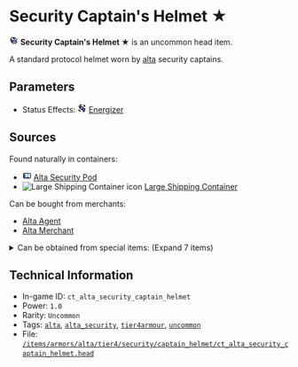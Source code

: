 # Security Captain's Helmet ★

<img src="https://raw.githubusercontent.com/Ceterai/Enternia/main/items/armors/alta/tier4/security/captain_helmet/icon.png" alt="Security Captain's Helmet ★ icon" loading="lazy" height="16px" width="auto" /> **Security Captain's Helmet ★** is an uncommon head item.

A standard protocol helmet worn by [alta](https://ceterai.github.io/MyEnternia/Wiki/Tags/Alta) security captains.

## Parameters

- Status Effects: <img src="https://raw.githubusercontent.com/Ceterai/Enternia/main/stats/effects/ct_heal/ct_energizer.png" alt="Energizer icon" loading="lazy" height="16px" width="auto" /> [Energizer](https://ceterai.github.io/MyEnternia/Wiki/Energizer)

## Sources

Found naturally in containers:

- <img src="https://raw.githubusercontent.com/Ceterai/Enternia/main/objects/alta/security/pod/icon.png" alt="Alta Security Pod icon" loading="lazy" height="16px" width="auto" /> [Alta Security Pod](https://ceterai.github.io/MyEnternia/Wiki/AltaSecurityPod)
- <img src="https://starbounder.org/mediawiki/images/e/e4/Large_Shipping_Container.png" alt="Large Shipping Container icon" loading="lazy" height="12px" width="30px" /> [Large Shipping Container](https://starbounder.org/Large_Shipping_Container)

Can be bought from merchants:

- [Alta Agent](https://ceterai.github.io/MyEnternia/Wiki/AltaAgent)
- [Alta Merchant](https://ceterai.github.io/MyEnternia/Wiki/AltaMerchant)

<details markdown="1"><summary>Can be obtained from special items: (Expand 7 items)</summary>

- <img src="https://raw.githubusercontent.com/Ceterai/Enternia/main/items/active/alta/sets/security_captain.png" alt="Security Captain Set ★ icon" loading="lazy" height="16px" width="auto" /> [Security Captain Set ★](https://ceterai.github.io/MyEnternia/Wiki/SecurityCaptainSet)
- <img src="https://raw.githubusercontent.com/Ceterai/Enternia/main/items/active/alta/loot/tier0.png" alt="Tier 0 Pad icon" loading="lazy" height="16px" width="auto" /> [Tier 0 Pad](https://ceterai.github.io/MyEnternia/Wiki/Tier0Pad)
- <img src="https://raw.githubusercontent.com/Ceterai/Enternia/main/items/active/alta/loot/tier1.png" alt="Tier 1 Pad icon" loading="lazy" height="16px" width="auto" /> [Tier 1 Pad](https://ceterai.github.io/MyEnternia/Wiki/Tier1Pad)
- <img src="https://raw.githubusercontent.com/Ceterai/Enternia/main/items/active/alta/loot/tier2.png" alt="Tier 2 Pad icon" loading="lazy" height="16px" width="auto" /> [Tier 2 Pad](https://ceterai.github.io/MyEnternia/Wiki/Tier2Pad)
- <img src="https://raw.githubusercontent.com/Ceterai/Enternia/main/items/active/alta/loot/tier3.png" alt="Tier 3 Pad icon" loading="lazy" height="16px" width="auto" /> [Tier 3 Pad](https://ceterai.github.io/MyEnternia/Wiki/Tier3Pad)
- <img src="https://raw.githubusercontent.com/Ceterai/Enternia/main/items/active/alta/loot/tier4.png" alt="Tier 4 Pad icon" loading="lazy" height="16px" width="auto" /> [Tier 4 Pad](https://ceterai.github.io/MyEnternia/Wiki/Tier4Pad)
- <img src="https://raw.githubusercontent.com/Ceterai/Enternia/main/items/active/alta/loot/tier5.png" alt="Tier 5 Pad icon" loading="lazy" height="16px" width="auto" /> [Tier 5 Pad](https://ceterai.github.io/MyEnternia/Wiki/Tier5Pad)

</details>

## Technical Information

- In-game ID: `ct_alta_security_captain_helmet`
- Power: `1.0`
- Rarity: `Uncommon`
- Tags: [`alta`](https://ceterai.github.io/MyEnternia/Wiki/Tags/Alta), [`alta_security`](https://ceterai.github.io/MyEnternia/Wiki/Tags/AltaSecurity), [`tier4armour`](https://ceterai.github.io/MyEnternia/Wiki/Tags/Tier4Armour), [`uncommon`](https://ceterai.github.io/MyEnternia/Wiki/Tags/Uncommon)
- File: [`/items/armors/alta/tier4/security/captain_helmet/ct_alta_security_captain_helmet.head`](https://github.com/Ceterai/Enternia/blob/main/items/armors/alta/tier4/security/captain_helmet/ct_alta_security_captain_helmet.head)
